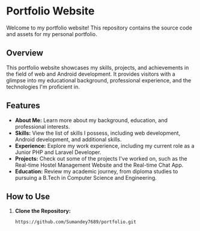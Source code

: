# Portfolio Website

Welcome to my portfolio website! This repository contains the source code and assets for my personal portfolio.

## Overview

This portfolio website showcases my skills, projects, and achievements in the field of web and Android development. It provides visitors with a glimpse into my educational background, professional experience, and the technologies I'm proficient in.

## Features

- **About Me:** Learn more about my background, education, and professional interests.
- **Skills:** View the list of skills I possess, including web development, Android development, and additional skills.
- **Experience:** Explore my work experience, including my current role as a Junior PHP and Laravel Developer.
- **Projects:** Check out some of the projects I've worked on, such as the Real-time Hostel Management Website and the Real-time Chat App.
- **Education:** Review my academic journey, from diploma studies to pursuing a B.Tech in Computer Science and Engineering.

## How to Use

1. **Clone the Repository:**
   ```bash
   https://github.com/Sumandey7689/portfolio.git
